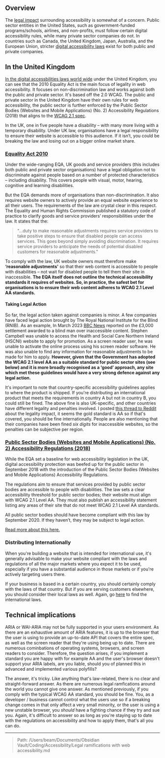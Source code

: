 ## Overview

The [legal impact](https://f.hubspotusercontent30.net/hubfs/3280432/Remediated-2021-Year-End-Report-FINAL.pdf) surrounding accessibility is somewhat of a concern. Public sector entities in the United States, such as government-funded programs/schools, airlines, and non-profits, must follow certain digital accessibility rules, while many private sector companies do not. In countries such as Canada, the United Kingdom, Japan, Australia, and the European Union, stricter [digital accessibility laws](https://www.w3.org/WAI/policies/) exist for both public and private companies.

## In the United Kingdom

[In the digital accessbilities laws world wide](https://www.w3.org/WAI/policies/) under the United Kingdom, you can see that the 2010 Equality Act is the main focus of legality in web accessibility. It focuses on non-discrimination law and works against both the public and private sector. It's based off the 2.0 WCAG. The public and private sector in the United Kingdom have their own rules for web accessibility, the public sector is further enforced by the Public Sector Bodies (Websites and Mobile Applications) (No. 2) Accessibility Regulations (2018) that aligns to the [WCAG 2.1 spec](https://www.w3.org/TR/WCAG21/).

In the UK, one in five people have a disability – with many more living with a temporary disability. Under UK law, organisations have a legal responsibility to ensure their website is accessible to this audience. If it isn’t, you could be breaking the law and losing out on a bigger online market share.
### [Equality Act 2010](https://www.legislation.gov.uk/ukpga/2010/15/contents)

Under the wide-ranging EQA, UK goods and service providers (this includes both public and private sector organisations) have a legal obligation not to discriminate against people based on a number of protected characteristics – including disability. This covers people with visual, motor, hearing, cognitive and learning disabilities.

But the EQA demands more of organisations than non-discrimination. It also requires website owners to actively provide an equal website experience to all their users. The requirements of the law are crystal clear in this respect. The Equality and Human Rights Commission published a statutory code of practice to clarify goods and service providers’ responsibilities under the law. It states that the:

>"…duty to make reasonable adjustments requires service providers to take positive steps to ensure that disabled people can access services. This goes beyond simply avoiding discrimination. It requires service providers to anticipate the needs of potential disabled customers for reasonable adjustments."

To comply with the law, UK website owners must therefore make **‘reasonable adjustments'** so that their web content is accessible to people with disabilities – not wait for disabled people to tell them their site in inaccessible. **The EQA itself does not outline the technical accessibility standards it requires of websites. So, in practice, the safest bet for organisations is to ensure their web content adheres to WCAG 2.1 Level AA standards.**

#### Taking Legal Action

So far, the legal action taken against companies is minor. A few companies have faced legal action brought by The Royal National Institute for the Blind (RNIB). As an example, In March 2023 [BBC News](https://www.bbc.co.uk/news/uk-northern-ireland-65100390) reported on the £3,000 settlement awarded to a blind man over inaccessible content. Stephen Campbell was unable to access the Health and Social Care Northern Ireland (HSCNI) website to apply for promotion. As a screen reader user, he was unable to activate the online process using his screen reader software. He was also unable to find any information for reasonable adjustments to be made for him to apply.  **However, given that the Government has adopted the WCAG 2.1 level AA as a suitable standard for public sector sites (see below) and it is more broadly recognised as a ‘good’ approach, any site which met these guidelines would have a very strong defence against any legal action.**

It's important to note that country-specific accessibility guidelines applies to where the product is shipped. If you're distributing an international product that meets the requirements in country A but not in country B, you could still be fined. The above fine is also UK-specific, and other countries have different legality and penalties involved. I posted [this thread to Reddit](https://www.reddit.com/r/webdev/comments/15fclvx/should_i_be_concerned_about_the_legality_of_web/) about the legality impact, it seems the gold standard is AA so if that's covered, you should be fine internationally. People are also mentioning that their companies have been fined *six digits* for inaccessible websites, so the penalties can be subjective per region.

### [Public Sector Bodies (Websites and Mobile Applications) (No. 2) Accessibility Regulations (2018)](https://www.legislation.gov.uk/ukpga/1995/50/contents)

While the EQA set a baseline for web accessibility legislation in the UK, digital accessibility protection was beefed up for the public sector in September 2018 with the introduction of the Public Sector Bodies (Websites and Mobile Applications) Accessibility Regulations.

The regulations aim to ensure that services provided by public sector bodies are accessible to people with disabilities. The law sets a clear accessibility threshold for public sector bodies; their website must align with WCAG 2.1 Level AA. They must also publish an accessibility statement listing any areas of their site that do not meet WCAG 2.1 Level AA standards.

All public sector bodies should have become compliant with this law by September 2020. If they haven’t, they may be subject to legal action.

[Read more about this here.](https://www.siteimprove.com/glossary/uk-accessibility-laws/)

### Distributing Internationally

When you're building a website that is intended for international use, it's generally advisable to make your website compliant with the laws and regulations of all the major markets where you expect it to be used, especially if you have a substantial audience in those markets or if you're actively targeting users there.

If your business is based in a certain country, you should certainly comply with the laws of that country. But if you are serving customers elsewhere, you should consider their local laws as well. Again, go [here](https://www.w3.org/WAI/policies/) to find the international laws.


## Technical implications

ARIA or WAI-ARIA may not be fully supported in your users environment. As there are an exhaustive amount of ARIA features, it is up to the browser that the user is using to provide an up-to-date API that covers the entire spec, as well as the screen reader that they're using being up to date. There are numerous cominbations of operating systems, browsers, and screen readers to consider. Therefore, the question arises, if you implement a standard you are happy with for example AA and the user's browser doesn't support your ARIA labels, are you liable, should you of planned this in advanced and implemented various polyfills? 

The answer, it's tricky. Like anything that's law-related, there is no clear and straight-forward answer. As there are numerous legal ramfications around the world you cannot give one answer. As mentioned previously, if you comply with the typical WCAG AA standard, you should be fine. You, as a developer / business cannot control what the users use so if a breaking change comes in that only affect a very small minority, or the user is using a new unstable browser, you *should* have a fighting chance if they try and sue you. Again, it's difficult to answer so as long as you're staying up to date with the regulations on accessibility and how to apply them, that's all you can do.

---

> Path: /Users/beam/Documents/Obsidian Vault/Coding/Accessibility/Legal ramifications with web accessibility.md